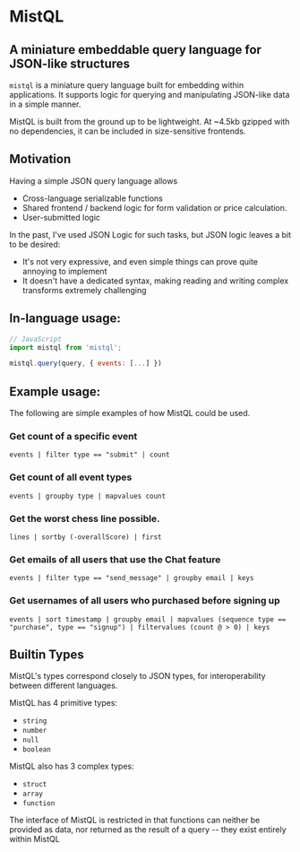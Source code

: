 # MistQL

## A miniature embeddable query language for JSON-like structures

`mistql` is a miniature query language built for embedding within applications. It supports
logic for querying and manipulating JSON-like data in a simple manner.

MistQL is built from the ground up to be lightweight. At ~4.5kb gzipped with no dependencies, it can
be included in size-sensitive frontends.

## Motivation

Having a simple JSON query language allows

- Cross-language serializable functions
- Shared frontend / backend logic for form validation or price calculation.
- User-submitted logic

In the past, I've used JSON Logic for such tasks, but JSON logic leaves a bit to be desired:

- It's not very expressive, and even simple things can prove quite annoying to implement
- It doesn't have a dedicated syntax, making reading and writing complex transforms extremely challenging

## In-language usage:

```js
// JavaScript
import mistql from 'mistql';

mistql.query(query, { events: [...] })
```

## Example usage:

The following are simple examples of how MistQL could be used.

### Get count of a specific event

`events | filter type == "submit" | count`

### Get count of all event types

`events | groupby type | mapvalues count`

### Get the worst chess line possible.

`lines | sortby (-overallScore) | first`

### Get emails of all users that use the Chat feature

`events | filter type == "send_message" | groupby email | keys`

### Get usernames of all users who purchased before signing up

`events | sort timestamp | groupby email | mapvalues (sequence type == "purchase", type == "signup") | filtervalues (count @ > 0) | keys`

## Builtin Types

MistQL's types correspond closely to JSON types, for interoperability between different languages.

MistQL has 4 primitive types:

- `string`
- `number`
- `null`
- `boolean`

MistQL also has 3 complex types:

- `struct`
- `array`
- `function`

The interface of MistQL is restricted in that functions can neither be provided as data, nor returned as the result of a query -- they exist entirely within MistQL
